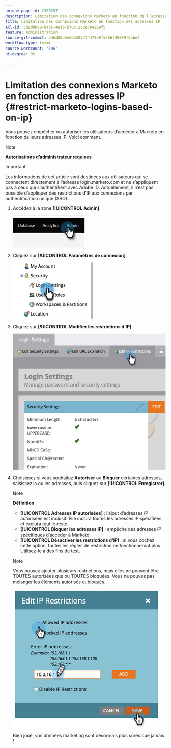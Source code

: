 ```yaml
---
unique-page-id: 2360297
description: Limitation des connexions Marketo en fonction de l’adresse IP - Documents Marketo - Documentation du produit
title: Limitation des connexions Marketo en fonction des adresses IP
exl-id: 5d9d0b88-b4bc-4e1b-b70c-2c2e7b4269f5
feature: Administration
source-git-commit: b4bd06d3e5ee205744478e0f5556f490f9f5abe4
workflow-type: tm+mt
source-wordcount: '196'
ht-degree: 0%

---
```


# Limitation des connexions Marketo en fonction des adresses IP {#restrict-marketo-logins-based-on-ip}

Vous pouvez empêcher ou autoriser les utilisateurs d’accéder à Marketo en fonction de leurs adresses IP. Voici comment.

>[!NOTE]
>
>**Autorisations d’administrateur requises**

>[!IMPORTANT]
>
>Les informations de cet article sont destinées aux utilisateurs qui se connectent directement à l’adresse login.marketo.com et ne s’appliquent pas à ceux qui s’authentifient avec Adobe ID. Actuellement, il n’est pas possible d’appliquer des restrictions d’IP aux connexions par authentification unique (SSO).

1. Accédez à la zone **[!UICONTROL Admin]**.

   ![](assets/restrict-marketo-logins-based-on-ip-1.png)

1. Cliquez sur **[!UICONTROL Paramètres de connexion]**.

   ![](assets/restrict-marketo-logins-based-on-ip-2.png)

1. Cliquez sur **[!UICONTROL Modifier les restrictions d’IP]**.

   ![](assets/restrict-marketo-logins-based-on-ip-3.png)

1. Choisissez si vous souhaitez **Autoriser** ou **Bloquer** certaines adresses, saisissez la ou les adresses, puis cliquez sur **[!UICONTROL Enregistrer]**.

   >[!NOTE]
   >
   >**Définition**
   >
   >* **[!UICONTROL Adresses IP autorisées]** : l’ajout d’adresses IP autorisées est inclusif. Elle inclura toutes les adresses IP spécifiées et exclura tout le reste.
   >* **[!UICONTROL Bloquer les adresses IP]** : empêche des adresses IP spécifiques d’accéder à Marketo.
   >* **[!UICONTROL Désactiver les restrictions d’IP]** : si vous cochez cette option, toutes les règles de restriction ne fonctionneront plus. Utilisez-le à des fins de test.

   >[!NOTE]
   >
   >Vous pouvez ajouter plusieurs restrictions, mais elles ne peuvent être TOUTES autorisées que ou TOUTES bloquées. Vous ne pouvez pas mélanger les éléments autorisés et bloqués.

   ![](assets/restrict-marketo-logins-based-on-ip-4.png)

   Bien joué, vos données marketing sont désormais plus sûres que jamais !

